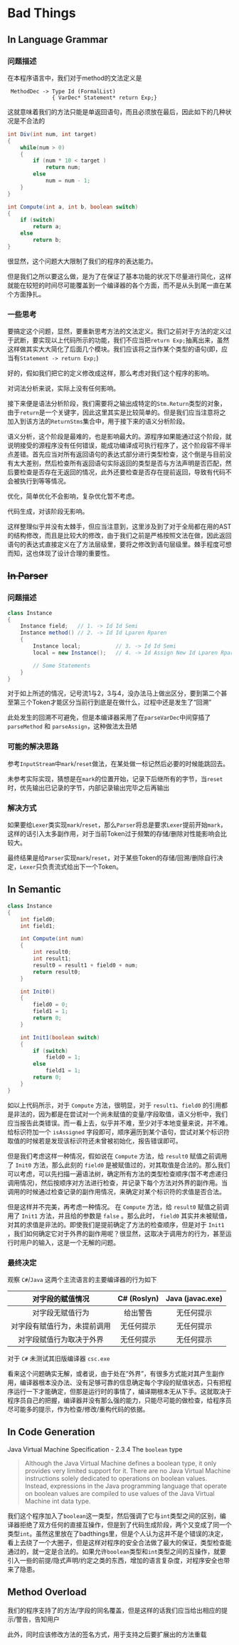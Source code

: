 # Bad Things

## In Language Grammar

### 问题描述

在本程序语言中，我们对于method的文法定义是

```text
 MethodDec -> Type Id (FormalList)
              { VarDec* Statement* return Exp;}
```

这就意味着我们的方法只能是单返回语句，而且必须放在最后，因此如下的几种状况是不合法的

```java
int Div(int num, int target)
{
    while(num > 0)
    {
        if (num * 10 < target )
            return num;
        else
            num = num - 1;
    }
}

int Compute(int a, int b, boolean switch)
{
    if (switch)
        return a;
    else
        return b;
}
```

很显然，这个问题大大限制了我们的程序的表达能力。

但是我们之所以要这么做，是为了在保证了基本功能的状况下尽量进行简化，这样就能在较短的时间尽可能覆盖到一个编译器的各个方面，而不是从头到尾一直在某个方面挣扎。

### 一些思考

要搞定这个问题，显然，要重新思考方法的文法定义。我们之前对于方法的定义过于武断，要实现以上代码所示的功能，我们不应当把`return Exp;`抽离出来，虽然这样做其实大大简化了后面几个模块。我们应该将之当作某个类型的语句(即，应当有`Statement -> return Exp;`)

好的，假如我们把它的定义修改成这样，那么考虑对我们这个程序的影响。

对词法分析来说，实际上没有任何影响。

接下来便是语法分析阶段，我们需要将之输出成特定的`Stm.Return`类型的对象，由于`return`是一个关键字，因此这里其实是比较简单的。但是我们应当注意将之加入到该方法的`ReturnStms`集合中，用于接下来的语义分析阶段。

语义分析，这个阶段是最难的，也是影响最大的。源程序如果能通过这个阶段，就说明接受的源程序没有任何错误，能成功编译成可执行程序了，这个阶段容不得半点差错。首先应当对所有返回语句的表达式部分进行类型检查，这个倒是与目前没有太大差别，然后检查所有返回语句实际返回的类型是否与方法声明是否匹配，然后要检查是否存在无返回的情况，此外还要检查是否存在提前返回，导致有代码不会被执行到等等情况。

优化，简单优化不会影响，复杂优化暂不考虑。

代码生成，对该阶段无影响。

这样整理似乎并没有太棘手，但应当注意到，这里涉及到了对于全局都在用的AST的结构修改，而且是比较大的修改，由于我们之前是严格按照文法在做，因此返回语句的表达式直接定义在了方法层级里，要将之修改到语句层级里。棘手程度可想而知，这也体现了设计合理的重要性。

## ~~In Parser~~

### 问题描述

```java
class Instance
{
    Instance field;   // 1. -> Id Id Semi
    Instance method() // 2. -> Id Id Lparen Rparen
    {
        Instance local;           // 3. -> Id Id Semi
        local = new Instance();   // 4. -> Id Assign New Id Lparen Rparen Semi

        // Some Statements
    }
}
```

对于如上所述的情况，记号流1与2，3与4，没办法马上做出区分，要到第二个甚至第三个Token才能区分当前行到底是在做什么，过程中还是发生了“回溯”

此处发生的回溯不可避免，但是本编译器采用了在`parseVarDec`中间穿插了`parseMethod` 和 `parseAssign`，这种做法太丑陋

### 可能的解决思路

参考`InputStream`中`mark`/`reset`做法，在某处做一标记然后必要的时候能跳回去。

未参考实际实现，猜想是在`mark`的位置开始，记录下后继所有的字节，当`reset`时，优先输出已记录的字节，内部记录输出完毕之后再输出

### 解决方式

如果要给`Lexer`类实现`mark`/`reset`，那么`Parser`将总是要求`Lexer`提前开始`mark`，这样的话引入太多副作用，对于当前Token过于频繁的存储/删除对性能影响会比较大。

最终结果是给`Parser`实现`mark`/`reset`，对于某些Token的存储/回溯/删除自行决定，`Lexer`只负责流式给出下一个Token。

## In Semantic

```java
class Instance
{
    int field0;
    int field1;

    int Compute(int num)
    {
        int result0;
        int result1;
        result0 = result1 + field0 + num;
        return result0;
    }

    int Init0()
    {
        field0 = 0;
        field1 = 1;
        return 0;
    }

    int Init1(boolean switch)
    {
        if (switch)
            field0 = 1;
        else
            field1 = 1;
        return 0;
    }
}
```

如以上代码所示，对于 `Compute` 方法，很明显，对于 `result1`、`field0` 的引用都是非法的，因为都是在尝试对一个尚未赋值的变量/字段取值，语义分析中，我们应当报告此类错误。而一看上去，似乎并不难，至少对于本地变量来说，并不难。给标识符加一个 `isAssigned` 字段即可，顺序遍历到某个语句，尝试对某个标识符取值的时候若是发现该标识符还未曾被初始化，报告错误即可。

但是我们考虑这样一种情况，假如说在 `Compute` 方法，给 `result0` 赋值之前调用了 `Init0` 方法，那么此刻的 `field0` 是被赋值过的，对其取值是合法的。那么我们可以考虑，可以先扫描一遍语法树，确定所有方法的类型检查顺序(暂不考虑递归调用情况)，然后按顺序对方法进行检查，并记录下每个方法对外界的副作用。当调用的时候通过检查记录的副作用情况，来确定对某个标识符的求值是否合法。

但是这样并不完美，再考虑一种情况。 在 `Compute` 方法，给 `result0` 赋值之前调用了 `Init1` 方法，并且给的参数是 `false` 。那么此时， `field0` 其实并未被赋值，对其的求值是非法的。即使我们是提前确定了方法的检查顺序，但是对于 `Init1` ，我们如何确定它对于外界的副作用呢？很显然，这取决于调用方的行为，甚至运行时用户的输入，这是一个无解的问题。

### 最终决定

观察 `C#`/`Java` 这两个主流语言的主要编译器的行为如下

| 对字段的赋值情况 | C# (Roslyn) | Java (javac.exe) |
|:---:|:---:|:---:|
| 对字段无赋值行为 | 给出警告 | 无任何提示|
| 对字段有赋值行为，未提前调用 | 无任何提示 | 无任何提示 |
| 对字段赋值行为取决于外界 | 无任何提示 | 无任何提示 |

对于 `C#` 未测试其旧版编译器 `csc.exe`

看来这个问题确实无解，或者说，由于处在“外界”，有很多方式能对其产生副作用，编译器根本没办法、没有足够可靠的信息确定每个字段的赋值状态，只有把程序运行一下才能确定，但那是运行时的事情了，编译期根本无从下手。这就取决于程序员自己的把握，编译器并没有那么强的能力，只能尽可能的做检查，给程序员尽可能多的提示，作为检查/修改/重构代码的依据。


## In Code Generation

Java Virtual Machine Specification - 2.3.4 The `boolean` type
> Although the Java Virtual Machine defines a boolean type, it only provides
very limited support for it. There are no Java Virtual Machine instructions solely
dedicated to operations on boolean values. Instead, expressions in the Java
programming language that operate on boolean values are compiled to use values
of the Java Virtual Machine int data type.

我们这个程序加入了`boolean`这一类型，然后强调了它与`int`类型之间的区别，编译器拒绝了双方任何的直接互操作，但是到了代码生成阶段，两个又变成了同一个类型`int`。虽然这里放在了badthings里，但是个人认为这并不是个错误的决定，看上去绕了一个大圈子，但是这样对程序的安全合法做了最大的保证，类型检查能通过的，就一定是合法的。如果允许`boolean`类型和`int`类型之间的互操作，就要引入一些的前提/隐式声明/约定之类的东西，增加的语言复杂度，对程序安全也带来了隐患。

## Method Overload

我们的程序支持了的方法/字段的同名覆盖，但是这样的话我们应当给出相应的提示/警告，告知用户

此外，同时应该修改方法的签名方式，用于支持之后要扩展出的方法重载